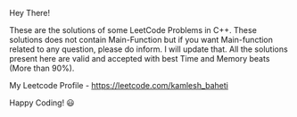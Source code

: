 Hey There!

These are the solutions of some LeetCode Problems in C++.
These solutions does not contain Main-Function but if you want Main-function related to any question, please do inform. I will update that.
All the solutions present here are valid and accepted with best Time and Memory beats (More than 90%).

My Leetcode Profile - https://leetcode.com/kamlesh_baheti

Happy Coding! 😃
